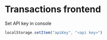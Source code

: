 # Transactions frontend 

Set API key in console 

```javascript
localStorage.setItem("apiKey", "<api key>")
```
